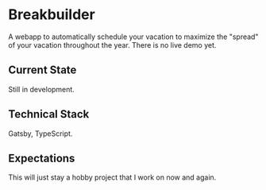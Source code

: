 # Breakbuilder

A webapp to automatically schedule your vacation to maximize the "spread" of your vacation throughout the year. There is no live demo yet.

## Current State

Still in development.

## Technical Stack

Gatsby, TypeScript.

## Expectations

This will just stay a hobby project that I work on now and again.
